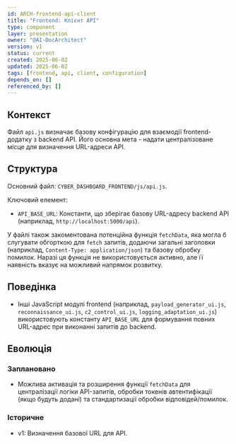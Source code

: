 ```yaml
---
id: ARCH-frontend-api-client
title: "Frontend: Клієнт API"
type: component
layer: presentation
owner: "@AI-DocArchitect"
version: v1
status: current
created: 2025-06-02
updated: 2025-06-02
tags: [frontend, api, client, configuration]
depends_on: []
referenced_by: []
---
```

## Контекст
Файл `api.js` визначає базову конфігурацію для взаємодії frontend-додатку з backend API. Його основна мета - надати централізоване місце для визначення URL-адреси API.

## Структура
Основний файл: `CYBER_DASHBOARD_FRONTEND/js/api.js`.

Ключовий елемент:
- `API_BASE_URL`: Константи, що зберігає базову URL-адресу backend API (наприклад, `http://localhost:5000/api`).

У файлі також закоментована потенційна функція `fetchData`, яка могла б слугувати обгорткою для `fetch` запитів, додаючи загальні заголовки (наприклад, `Content-Type: application/json`) та базову обробку помилок. Наразі ця функція не використовується активно, але її наявність вказує на можливий напрямок розвитку.

## Поведінка
- Інші JavaScript модулі frontend (наприклад, `payload_generator_ui.js`, `reconnaissance_ui.js`, `c2_control_ui.js`, `logging_adaptation_ui.js`) використовують константу `API_BASE_URL` для формування повних URL-адрес при виконанні запитів до backend.

## Еволюція
### Заплановано
- Можлива активація та розширення функції `fetchData` для централізації логіки API-запитів, обробки токенів автентифікації (якщо будуть додані) та стандартизації обробки відповідей/помилок.
### Історичне
- v1: Визначення базової URL для API. 